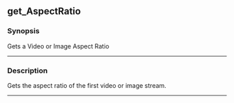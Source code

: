 get_AspectRatio
---------------

### Synopsis
Gets a Video or Image Aspect Ratio

---

### Description

Gets the aspect ratio of the first video or image stream.

---
